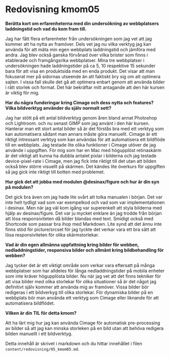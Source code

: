 ---
---
Redovisning kmom05
=========================

**Berätta kort om erfarenheterna med din undersökning av webbplatsers laddningstid och vad du kom fram till.**

Jag har fått flera erfarenheter från undersökningen som jag vet att jag kommer att ha nytta av framöver. Dels vet jag nu vilka verktyg jag kan använda för att mäta min egen webbplats laddningstid och jämföra med andra. Jag blev också ganska förvånad över vilka brister som finns i etablerade och framgångsrika webbplatser. Mina tre webbplatser i undersökningen hade laddningstider på ca 5, 10 respektive 15 sekunder bara för att visa en produktsida med en enda produkt. Det visar att man fokuserat mer på sidornas utseende än att faktiskt bry sig om att optimera sajten. I vissa fall skulle det gå att optimera enbart genom att använda bilder i rätt storlek och format. Det här bekräftar mitt antagande att den här kursen är viktig för mig.

**Har du några funderingar kring Cimage och dess nytta och features? Vilka bildverktyg använder du själv normalt sett?**

Jag har stött på ett antal bildverktyg genom åren bland annat Photoshop och Lightroom. och nu senast GIMP som jag använt i den här kursen. Hanterar man ett stort antal bilder så är det förstås bra med ett verktyg som kan automatisera sådant man annars måste göra manuellt. Cimage är ett riktigt intressant verktyg som kan användas för att automatisera ett bildflöde till en webbplats. Jag testade lite olika funktioner i Cimage utöver de jag använde i uppgiften. För mig som har en Mac med högupplöst retinaskärm är det viktigt att kunna ha dubbla antalet pixlar i bilderna och jag testade device-pixel-rate i Cimage, men jag fick inte riktigt till det utan att bilden också blev större visuellt på skärmen. Det kändes lite överkurs för uppgiften så jag gick inte riktigt till botten med problemet.

**Hur gick det att jobba med modulen @desinax/figure och hur är din syn på modulen?**

Det gick bra även om jag hade lite svårt att tolka manualen i början. Det var inte helt tydligt vad som var exempelkod och vad som var implementationen i desinax. Men när jag väl kom igång var superenkelt att styla bilderna med hjälp av desinax/figure. Det var ju mycket enklare än jag trodde från början att lösa responsiviteten då bilder blandas med text. Smidigt också med Shortcode som passar bra ihop med Markdown. Lite synd att det ännu inte finns stöd för picture/srcset för jag tyckte det verkar vara ett bra sätt att lösa responsiviteten för olika skärmstorlekar.

**Vad är din egen allmänna uppfattning kring bilder för webben, nedladdningstider, responsiva bilder och allmänt kring bildbehandling för webben?**

Jag tycker det är ett viktigt område som verkar vara eftersatt på många webbplatser som har alldeles för långa nedladdningstider på mobila enheter som inte kräver högupplösta bilder. Nu när jag vet att det finns tekniker för att visa bilder med olika storlekar för olika situationer så är det något jag definitivt själv kommer att använda mig av framöver. Vissa bilder bör redigeras i ett bildverkyg till olika storlekar. För dynamiska bilder på en webbplats bör man använda ett verktyg som Cimage eller liknande för att automatisera bildflödet.

**Vilken är din TIL för detta kmom?**

Att ha lärt mig hur jag kan använda Cimage för automatisk pre-processing av bilder så att jag kan minska storleken på en bild utan att behöva redigera bilden manuellt i ett bildverktyg.


Detta innehåll är skrivet i markdown och du hittar innehållet i filen `content/redovisning/05_kmom05.md`.
